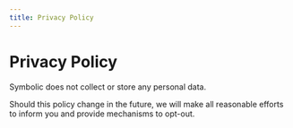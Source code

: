 ```yaml
---
title: Privacy Policy
---
```


# Privacy Policy

Symbolic does not collect or store any personal data.

Should this policy change in the future, we will make all reasonable efforts to inform you and provide mechanisms to opt-out.
